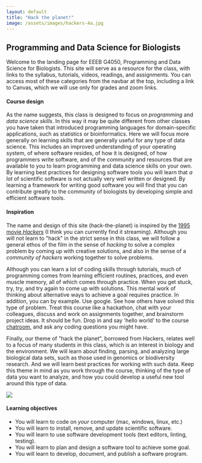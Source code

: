 ```yaml
---
layout: default
title: "Hack the planet!"
image: /assets/images/hackers-4a.jpg
---
```



## Programming and Data Science for Biologists
Welcome to the landing page for EEEB G4050, Programming and Data 
Science for Biologists. This site will serve as a resource for the class, 
with links to the syllabus, tutorials, videos, readings, and assignments. 
You can access most of these categories from the navbar at the top, 
including a link to Canvas, which we will use only for grades and zoom links.


#### Course design
As the name suggests, this class is designed to focus on 
*programming* and *data science skills*. In this way it may be 
quite different from other classes you have taken that introduced
programming languages for domain-specific applications, such as 
statistics or bioinformatics. Here we will focus more generally on 
learning skills that are generally useful for any type of data science.
This includes an improved understanding of your operating system, of 
where software resides, of how it is designed, of how programmers write
software, and of the community and resources that are available to you
to learn programming and data science skills on your own. 
By learning best practices for designing software tools you will 
learn that *a lot* of scientific software is not actually very 
well written or designed. By learning a framework for writing good
software you will find that you can contribute greatly to the 
community of biologists by developing simple and efficient software tools.


#### Inspiration
The name and design of this site (hack-the-planet) is inspired by the 
[1995 movie *Hackers*](https://en.wikipedia.org/wiki/Hackers_(film)) 
(I think you can currently find it streaming). 
Although you will not learn to "hack" in the strict sense
in this class, we will follow a general ethos of the film in the
sense of <i>hacking</i> to solve a complex problem by coming up with 
creative solutions, and also in the sense of a <i>community of 
hackers</i> working together to solve problems. 

Although you can learn a lot of coding skills through tutorials, 
much of programming comes from learning efficient routines, practices, 
and even muscle memory, all of which comes through practice. 
When you get stuck, try, try, and try again to come up with solutions.
This mental work of thinking about alternative ways to achieve a goal
requires practice. In addition, you can by example. Use google. See
how others have solved this type of problem. 
Treat this course like a hackathon, chat with your colleagues,
discuss and work on assignments together, and brainstorm project 
ideas. It should be fun. Drop in and say 'hello world' to the course 
[chatroom](https://gitter.im/hack-the-planet-course/community), 
and ask any coding questions you might have.

Finally, our theme of "hack the planet", borrowed from Hackers, 
relates well to a focus of many students in this class, which is 
an interest in biology and the environment. 
We will learn about finding, parsing, and analyzing large biological 
data sets, such as those used in genomics or biodiversity research.
And we will learn best practices for working with such data. 
Keep this theme in mind as you work through the course, thinking 
of the type of data you want to analyze, and how you could develop
a useful new tool around this type of data.

<div class="mt-4 mb-4 text-center">
    <img src="{{ site.url }}{{ site.baseurl }}/assets/images/hack-the-planet.gif">
</div>


#### Learning objectives
- You will learn to code on *your* computer (mac, windows, linux, etc.)
- You will learn to install, remove, and update scientific software.
- You will learn to use software development tools (text editors, linting, testing).
- You will learn to plan and design a software tool to achieve some goal.
- You will learn to develop, document, and publish a software program.
